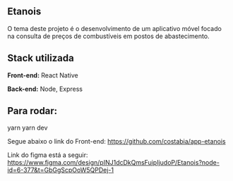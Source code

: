 ## Etanois

O tema deste projeto é o desenvolvimento de um aplicativo móvel focado na consulta de preços de combustíveis em postos de abastecimento.


## Stack utilizada

**Front-end:** React Native

**Back-end:** Node, Express 

## Para rodar:
yarn 
yarn dev

Segue abaixo o link do Front-end: 
https://github.com/costabia/app-etanois

Link do figma está a seguir:
https://www.figma.com/design/pINJ1dcDkQmsFuipIjudoP/Etanois?node-id=6-377&t=GbGgScpOoW5QPDej-1


